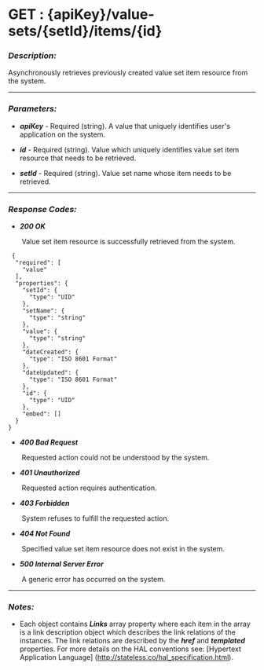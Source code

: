 
# GET : {apiKey}/value-sets/{setId}/items/{id} 

### *Description:* 
Asynchronously retrieves previously created value set item resource from the system. 



* * *
### *Parameters:*


- ***apiKey*** - Required (string). A value that uniquely identifies user&#39;s application on the system. 


- ***id*** - Required (string). Value which uniquely identifies value set item resource that needs to be retrieved. 


- ***setId*** - Required (string). Value set name whose item needs to be retrieved. 


* * *
### *Response Codes:*


- ***200  OK*** 

&nbsp;&nbsp;&nbsp;&nbsp;&nbsp;&nbsp; Value set item resource is successfully retrieved from the system. 

```
 {
  "required": [
    "value"
  ],
  "properties": {
    "setId": {
      "type": "UID"
    },
    "setName": {
      "type": "string"
    },
    "value": {
      "type": "string"
    },
    "dateCreated": {
      "type": "ISO 8601 Format"
    },
    "dateUpdated": {
      "type": "ISO 8601 Format"
    },
    "id": {
      "type": "UID"
    },
    "embed": []
  }
} 

```

- ***400  Bad Request*** 

&nbsp;&nbsp;&nbsp;&nbsp;&nbsp;&nbsp; Requested action could not be understood by the system. 


- ***401  Unauthorized*** 

&nbsp;&nbsp;&nbsp;&nbsp;&nbsp;&nbsp; Requested action requires authentication. 


- ***403  Forbidden*** 

&nbsp;&nbsp;&nbsp;&nbsp;&nbsp;&nbsp; System refuses to fulfill the requested action. 


- ***404  Not Found*** 

&nbsp;&nbsp;&nbsp;&nbsp;&nbsp;&nbsp; Specified value set item resource does not exist in the system. 


- ***500  Internal Server Error*** 

&nbsp;&nbsp;&nbsp;&nbsp;&nbsp;&nbsp; A generic error has occurred on the system. 



* * *
### *Notes:* 
- Each object contains ***Links*** array property where each item in the array is a link description object which describes the link relations of the instances. The link relations are described by the ***href*** and ***templated*** properties. For more details on the HAL conventions see: [Hypertext Application Language] (http://stateless.co/hal_specification.html).

